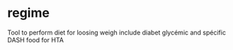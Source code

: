 # regime
Tool to perform diet for loosing weigh include diabet glycémic and spécific DASH food for HTA
